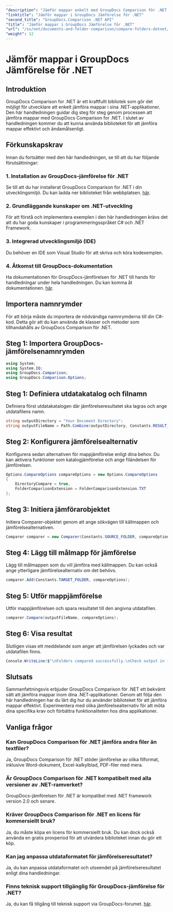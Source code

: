 ```yaml
---
"description": "Jämför mappar enkelt med GroupDocs Comparison för .NET. Följ våra steg-för-steg-anvisningar för effektiv mappjämförelse. Förbättra dina .NET-applikationer."
"linktitle": "Jämför mappar i GroupDocs Jämförelse för .NET"
"second_title": "GroupDocs.Comparison .NET API"
"title": "Jämför mappar i GroupDocs Jämförelse för .NET"
"url": "/sv/net/documents-and-folder-comparison/compare-folders-dotnet/"
"weight": 12
---
```


# Jämför mappar i GroupDocs Jämförelse för .NET

## Introduktion
GroupDocs Comparison for .NET är ett kraftfullt bibliotek som gör det möjligt för utvecklare att enkelt jämföra mappar i sina .NET-applikationer. Den här handledningen guidar dig steg för steg genom processen att jämföra mappar med GroupDocs Comparison for .NET. I slutet av handledningen kommer du att kunna använda biblioteket för att jämföra mappar effektivt och ändamålsenligt.
## Förkunskapskrav
Innan du fortsätter med den här handledningen, se till att du har följande förutsättningar:
### 1. Installation av GroupDocs-jämförelse för .NET
Se till att du har installerat GroupDocs Comparison for .NET i din utvecklingsmiljö. Du kan ladda ner biblioteket från webbplatsen. [här](https://releases.groupdocs.com/comparison/net/).
### 2. Grundläggande kunskaper om .NET-utveckling
För att förstå och implementera exemplen i den här handledningen krävs det att du har goda kunskaper i programmeringsspråket C# och .NET Framework.
### 3. Integrerad utvecklingsmiljö (IDE)
Du behöver en IDE som Visual Studio för att skriva och köra kodexemplen.
### 4. Åtkomst till GroupDocs-dokumentation
Ha dokumentationen för GroupDocs-jämförelsen för .NET till hands för handledningar under hela handledningen. Du kan komma åt dokumentationen. [här](https://tutorials.groupdocs.com/comparison/net/).

## Importera namnrymder
För att börja måste du importera de nödvändiga namnrymderna till din C#-kod. Detta gör att du kan använda de klasser och metoder som tillhandahålls av GroupDocs Comparison för .NET.
## Steg 1: Importera GroupDocs-jämförelsenamnrymden
```csharp
using System;
using System.IO;
using GroupDocs.Comparison;
using GroupDocs.Comparison.Options;
```

## Steg 1: Definiera utdatakatalog och filnamn
Definiera först utdatakatalogen där jämförelseresultatet ska lagras och ange utdatafilens namn.
```csharp
string outputDirectory = "Your Document Directory";
string outputFileName = Path.Combine(outputDirectory, Constants.RESULT_FOLDER);
```
## Steg 2: Konfigurera jämförelsealternativ
Konfigurera sedan alternativen för mappjämförelse enligt dina behov. Du kan aktivera funktioner som katalogjämförelse och ange filändelsen för jämförelsen.
```csharp
Options.CompareOptions compareOptions = new Options.CompareOptions
{
    DirectoryCompare = true,
    FolderComparisonExtension = FolderComparisonExtension.TXT
};
```
## Steg 3: Initiera jämförarobjektet
Initiera Comparer-objektet genom att ange sökvägen till källmappen och jämförelsealternativen.
```csharp
Comparer comparer = new Comparer(Constants.SOURCE_FOLDER, compareOptions);
```
## Steg 4: Lägg till målmapp för jämförelse
Lägg till målmappen som du vill jämföra med källmappen. Du kan också ange ytterligare jämförelsealternativ om det behövs.
```csharp
comparer.Add(Constants.TARGET_FOLDER, compareOptions);
```
## Steg 5: Utför mappjämförelse
Utför mappjämförelsen och spara resultatet till den angivna utdatafilen.
```csharp
comparer.Compare(outputFileName, compareOptions);
```
## Steg 6: Visa resultat
Slutligen visas ett meddelande som anger att jämförelsen lyckades och var utdatafilen finns.
```csharp
Console.WriteLine($"\nFolders compared successfully.\nCheck output in {Directory.GetCurrentDirectory()}.");
```

## Slutsats
Sammanfattningsvis erbjuder GroupDocs Comparison för .NET ett bekvämt sätt att jämföra mappar inom dina .NET-applikationer. Genom att följa den här handledningen har du lärt dig hur du använder biblioteket för att jämföra mappar effektivt. Experimentera med olika jämförelsealternativ för att möta dina specifika krav och förbättra funktionaliteten hos dina applikationer.
## Vanliga frågor
### Kan GroupDocs Comparison för .NET jämföra andra filer än textfiler?
Ja, GroupDocs Comparison för .NET stöder jämförelse av olika filformat, inklusive Word-dokument, Excel-kalkylblad, PDF-filer med mera.
### Är GroupDocs Comparison för .NET kompatibelt med alla versioner av .NET-ramverket?
GroupDocs-jämförelsen för .NET är kompatibel med .NET framework version 2.0 och senare.
### Kräver GroupDocs Comparison för .NET en licens för kommersiellt bruk?
Ja, du måste köpa en licens för kommersiellt bruk. Du kan dock också använda en gratis provperiod för att utvärdera biblioteket innan du gör ett köp.
### Kan jag anpassa utdataformatet för jämförelseresultatet?
Ja, du kan anpassa utdataformatet och utseendet på jämförelseresultatet enligt dina handledningar.
### Finns teknisk support tillgänglig för GroupDocs-jämförelse för .NET?
Ja, du kan få tillgång till teknisk support via GroupDocs-forumet. [här](https://forum.groupdocs.com/c/comparison/12).